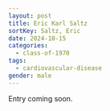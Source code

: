 ```yaml
---
layout: post
title: Eric Karl Saltz
sortKey: Saltz, Eric
date: 2024-10-15
categories:
  - class-of-1970
tags:
  - cardiovascular-disease
gender: male
---
```

E﻿ntry coming soon.